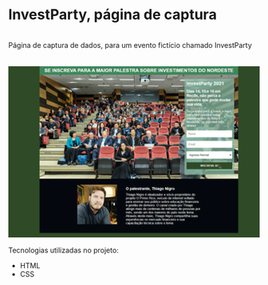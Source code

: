 <h1>InvestParty, página de captura</h1> <br>
Página de captura de dados, para um evento fictício chamado InvestParty <br> <br> <br>

<img src="./investparty.gif">

Tecnologias utilizadas no projeto:
<ul>
  <li>HTML</li>
  <li>CSS</li>
</ul>

